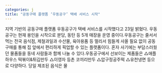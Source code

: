 ```yaml
---
categories: j
title: "공동구매 플랫폼 ‘우동공구’ 택배 서비스 시작"
---
```

지역 기반의 공동구매 플랫폼 우동공구가 택배 서비스를 시작했다고 23일 밝혔다. 우동공구는 현재 용인을 시작으로 분당, 동탄 등 5개 매장을 운영 중이다.우동공구는 줄서서 먹는 전국 음식점, 제철과일과 수산물, 육아용품 등 멀리서 힘들게 사올 필요 없이 공동구매를 통해 집 앞에서 편리하게 픽업할 수 있는 플랫폼이다. 혼자 사기에는 부담스러웠던 물품들을 동네 사람들과 함께 나눌 수 있다.우동공구에서 선보이는 제품들은 △애플하우스 떡볶이&튀김만두 △이영자 등촌 코끼리만두 △압구정공주떡 △유천냉면 등으로 다양하다. 당일 제조된 음식은 물